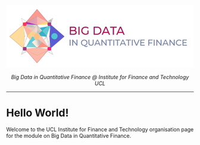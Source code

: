 <p align="center">
    <a href=""><img src="../assets/img/LOGO_BDQF_BANNER.png" alt="BigData-IFT"></a>
</p>
<p align="center">
    <em>Big Data in Quantitative Finance @ Institute for Finance and Technology UCL</em>
</p>

---

# Hello World!

Welcome to the UCL Institute for Finance and Technology organisation page for the module on Big Data in Quantitative Finance.

